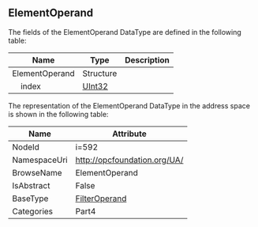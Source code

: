<!-- datatype -->
## ElementOperand
  
<!-- end of description -->
The fields of the ElementOperand DataType are defined in the following table:  

|Name|Type|Description|
|---|---|---|
|ElementOperand|Structure||
|&nbsp;&nbsp;&nbsp;&nbsp;index|[UInt32](../../../Part3/DataTypes/UInt32/readme.md)||

The representation of the ElementOperand DataType in the address space is shown in the following table:  

|Name|Attribute|
|---|---|
|NodeId|i=592|
|NamespaceUri|http://opcfoundation.org/UA/|
|BrowseName|ElementOperand|
|IsAbstract|False|
|BaseType|[FilterOperand](../../../Part4/DataTypes/FilterOperand/readme.md)|
|Categories|Part4|


